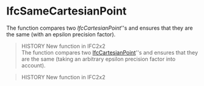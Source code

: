 IfcSameCartesianPoint
=====================
The function compares two _IfcCartesianPoint_''s and ensures that they are the
same (with an epsilon precision factor).  
  
> HISTORY  New function in IFC2x2  
The function compares two
[IfcCartesianPoint](../../ifcgeometryresource/lexical/ifccartesianpoint.htm)''s
and ensures that they are the same (taking an arbitrary epsilon precision
factor into account).  
  
> HISTORY  New function in IFC2x2  


